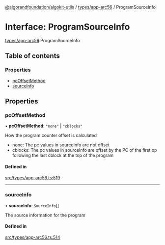 [@algorandfoundation/algokit-utils](../README.md) / [types/app-arc56](../modules/types_app_arc56.md) / ProgramSourceInfo

# Interface: ProgramSourceInfo

[types/app-arc56](../modules/types_app_arc56.md).ProgramSourceInfo

## Table of contents

### Properties

- [pcOffsetMethod](types_app_arc56.ProgramSourceInfo.md#pcoffsetmethod)
- [sourceInfo](types_app_arc56.ProgramSourceInfo.md#sourceinfo)

## Properties

### pcOffsetMethod

• **pcOffsetMethod**: ``"none"`` \| ``"cblocks"``

How the program counter offset is calculated
- none: The pc values in sourceInfo are not offset
- cblocks: The pc values in sourceInfo are offset by the PC of the first op following the last cblock at the top of the program

#### Defined in

[src/types/app-arc56.ts:519](https://github.com/algorandfoundation/algokit-utils-ts/blob/main/src/types/app-arc56.ts#L519)

___

### sourceInfo

• **sourceInfo**: `SourceInfo`[]

The source information for the program

#### Defined in

[src/types/app-arc56.ts:514](https://github.com/algorandfoundation/algokit-utils-ts/blob/main/src/types/app-arc56.ts#L514)
